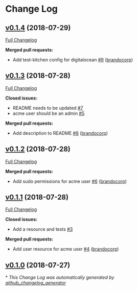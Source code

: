 # Change Log

## [v0.1.4](https://github.com/brandocorp-cookbooks/acme_base/tree/v0.1.4) (2018-07-29)
[Full Changelog](https://github.com/brandocorp-cookbooks/acme_base/compare/v0.1.3...v0.1.4)

**Merged pull requests:**

- Add test-kitchen config for digitalocean [\#9](https://github.com/brandocorp-cookbooks/acme_base/pull/9) ([brandocorp](https://github.com/brandocorp))

## [v0.1.3](https://github.com/brandocorp-cookbooks/acme_base/tree/v0.1.3) (2018-07-28)
[Full Changelog](https://github.com/brandocorp-cookbooks/acme_base/compare/v0.1.2...v0.1.3)

**Closed issues:**

- README needs to be updated [\#7](https://github.com/brandocorp-cookbooks/acme_base/issues/7)
- acme user should be an admin [\#5](https://github.com/brandocorp-cookbooks/acme_base/issues/5)

**Merged pull requests:**

- Add description to README [\#8](https://github.com/brandocorp-cookbooks/acme_base/pull/8) ([brandocorp](https://github.com/brandocorp))

## [v0.1.2](https://github.com/brandocorp-cookbooks/acme_base/tree/v0.1.2) (2018-07-28)
[Full Changelog](https://github.com/brandocorp-cookbooks/acme_base/compare/v0.1.1...v0.1.2)

**Merged pull requests:**

- Add sudo permissions for acme user [\#6](https://github.com/brandocorp-cookbooks/acme_base/pull/6) ([brandocorp](https://github.com/brandocorp))

## [v0.1.1](https://github.com/brandocorp-cookbooks/acme_base/tree/v0.1.1) (2018-07-28)
[Full Changelog](https://github.com/brandocorp-cookbooks/acme_base/compare/v0.1.0...v0.1.1)

**Closed issues:**

- Add a resource and tests [\#3](https://github.com/brandocorp-cookbooks/acme_base/issues/3)

**Merged pull requests:**

- Add user resource for acme user [\#4](https://github.com/brandocorp-cookbooks/acme_base/pull/4) ([brandocorp](https://github.com/brandocorp))

## [v0.1.0](https://github.com/brandocorp-cookbooks/acme_base/tree/v0.1.0) (2018-07-27)


\* *This Change Log was automatically generated by [github_changelog_generator](https://github.com/skywinder/Github-Changelog-Generator)*